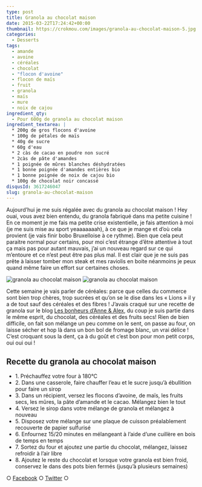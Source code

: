 ```yaml
---
type: post
title: Granola au chocolat maison
date: 2015-03-22T17:24:42+00:00
thumbnail: https://crokmou.com/images/granola-au-chocolat-maison-5.jpg
categories:
  - Desserts
tags:
  - amande
  - avoine
  - céréales
  - chocolat
  - "flocon d'avoine"
  - flocon de maïs
  - fruit
  - granola
  - maïs
  - mure
  - noix de cajou
ingredient_qty:
  - Pour 600g de granola au chocolat maison
ingredient_textarea: |
  * 200g de gros flocons d'avoine
  * 100g de pétales de maïs
  * 40g de sucre
  * 60g d'eau
  * 2 càs de cacao en poudre non sucré
  * 2càs de pâte d'amandes
  * 1 poignée de mûres blanches déshydratées
  * 1 bonne poignée d'amandes entières bio
  * 1 bonne poignée de noix de cajou bio
  * 100g de chocolat noir concassé
disqusId: 3617246047
slug: granola-au-chocolat-maison
---
```


Aujourd’hui je me suis régalée avec du granola au chocolat maison ! Hey ouai, vous avez bien entendu, du granola fabriqué dans ma petite cuisine ! En ce moment je me fais ma petite crise existentielle, je fais attention à moi (je me suis mise au sport yeaaaaaaah), à ce que je mange et d’où cela provient (je vais finir bobo Bruxelloise à ce rythme). Bien que cela peut paraitre normal pour certains, pour moi c’est étrange d’être attentive à tout ça mais pas pour autant mauvais, j’ai un nouveau regard sur ce qui m’entoure et ce n’est peut être pas plus mal. Il est clair que je ne suis pas prête à laisser tomber mon steak et mes raviolis en boite néanmoins je peux quand même faire un effort sur certaines choses.

![granola au chocolat maison](http://www.crokmou.com/wp-content/uploads/2015/03/granola-au-chocolat-maison-3.jpg) ![granola au chocolat maison](http://www.crokmou.com/wp-content/uploads/2015/03/granola-au-chocolat-maison-1.jpg)

Cette semaine je vais parler de céréales: parce que celles du commerce sont bien trop chères, trop sucrées et qu’on se le dise dans les « Lions » il y a de tout sauf des céréales et des fibres ! J’avais craqué sur une recette de granola sur le blog [Les bonheurs d’Anne & Alex](http://www.lesbonheurs.fr/2014/09/granola-double-chocolat-et-amandes-v.html), du coup je suis partie dans le même esprit, du chocolat, des céréales et des fruits secs! Rien de bien difficile, on fait son mélange un peu comme on le sent, on passe au four, on laisse sécher et hop là dans un bon bol de fromage blanc, un vrai délice ! C’est croquant sous la dent, ça à du goût et c’est bon pour mon petit corps, oui oui oui !

## Recette du granola au chocolat maison

* 1\. Préchauffez votre four à 180°C
* 2\. Dans une casserole, faire chauffer l’eau et le sucre jusqu’à ébullition pour faire un sirop
* 3\. Dans un récipient, versez les flocons d’avoine, de maïs, les fruits secs, les mûres, la pâte d’amande et le cacao. Mélangez bien le tout
* 4\. Versez le sirop dans votre mélange de granola et mélangez à nouveau
* 5\. Disposez votre mélange sur une plaque de cuisson préalablement recouverte de papier sulfurisé
* 6\. Enfournez 15/20 minutes en mélangeant à l’aide d’une cuillère en bois de temps en temps
* 7\. Sortez du four et ajoutez une partie du chocolat, mélangez, laissez refroidir à l’air libre
* 8\. Ajoutez le reste du chocolat et lorsque votre granola est bien froid, conservez le dans des pots bien fermés (jusqu’à plusieurs semaines)

○ [Facebook](https://www.facebook.com/crokmou.blog) ○ [Twitter](https://twitter.com/Crokmou) ○